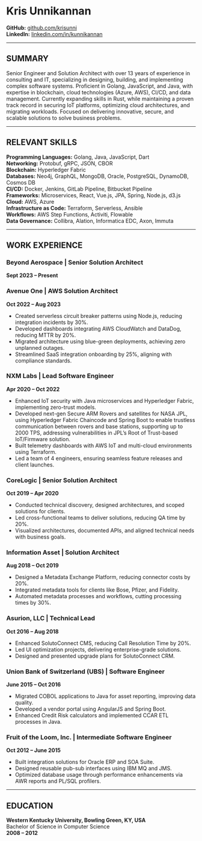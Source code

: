 # Kris Unnikannan

**GitHub:** [github.com/krisunni](https://github.com/krisunni)  
**LinkedIn:** [linkedin.com/in/kunnikannan](https://www.linkedin.com/in/kunnikannan)  

---

## SUMMARY

Senior Engineer and Solution Architect with over 13 years of experience in consulting and IT, specializing in designing, building, and implementing complex software systems. Proficient in Golang, JavaScript, and Java, with expertise in blockchain, cloud technologies (Azure, AWS), CI/CD, and data management. Currently expanding skills in Rust, while maintaining a proven track record in securing IoT platforms, optimizing cloud architectures, and migrating workloads. Focused on delivering innovative, secure, and scalable solutions to solve business problems.

---

## RELEVANT SKILLS

**Programming Languages:** Golang, Java, JavaScript, Dart  
**Networking:** Protobuf, gRPC, JSON, CBOR  
**Blockchain:** Hyperledger Fabric  
**Databases:** Neo4j, GraphQL, MongoDB, Oracle, PostgreSQL, DynamoDB, Cosmos DB  
**CI/CD:** Docker, Jenkins, GitLab Pipeline, Bitbucket Pipeline  
**Frameworks:** Microservices, React, Vue.js, JPA, Spring, Node.js, d3.js  
**Cloud:** AWS, Azure  
**Infrastructure as Code:** Terraform, Serverless, Ansible  
**Workflows:** AWS Step Functions, Activiti, Flowable  
**Data Governance:** Collibra, Alation, Informatica EDC, Axon, Immuta  

---

## WORK EXPERIENCE

### Beyond Aerospace | Senior Solution Architect
**Sept 2023 – Present**

### Avenue One | AWS Solution Architect
**Oct 2022 – Aug 2023**
- Created serverless circuit breaker patterns using Node.js, reducing integration incidents by 30%.
- Developed dashboards integrating AWS CloudWatch and DataDog, reducing MTTR by 20%.
- Migrated architecture using blue-green deployments, achieving zero unplanned outages.
- Streamlined SaaS integration onboarding by 25%, aligning with compliance standards.

### NXM Labs | Lead Software Engineer
**Apr 2020 – Oct 2022**
- Enhanced IoT security with Java microservices and Hyperledger Fabric, implementing zero-trust models.
- Developed next-gen Secure ARM Rovers and satellites for NASA JPL, using Hyperledger Fabric Chaincode and Spring Boot to enable trustless communication between rovers and base stations, supporting up to 2000 TPS, addressing vulnerabilities in JPL’s Root of Trust-based IoT/Firmware solution.
- Built telemetry dashboards with AWS IoT and multi-cloud environments using Terraform.
- Led a team of 4 engineers, ensuring seamless feature releases and client launches.

### CoreLogic | Senior Solution Architect
**Oct 2019 – Apr 2020**
- Conducted technical discovery, designed architectures, and scoped solutions for clients.
- Led cross-functional teams to deliver solutions, reducing QA time by 20%.
- Visualized architectures, documented APIs, and aligned technical needs with business goals.

### Information Asset | Solution Architect
**Aug 2018 – Oct 2019**
- Designed a Metadata Exchange Platform, reducing connector costs by 20%.
- Integrated metadata tools for clients like Bose, Pfizer, and Fidelity.
- Automated metadata processes and workflows, cutting processing times by 30%.

### Asurion, LLC | Technical Lead
**Oct 2016 – Aug 2018**
- Enhanced SolutoConnect CMS, reducing Call Resolution Time by 20%.
- Led UI optimization projects, delivering enterprise-grade solutions.
- Designed and presented upgrade plans for SolutoConnect CRM.

### Union Bank of Switzerland (UBS) | Software Engineer
**June 2015 – Oct 2016**
- Migrated COBOL applications to Java for asset reporting, improving data quality.
- Developed a vendor portal using AngularJS and Spring Boot.
- Enhanced Credit Risk calculators and implemented CCAR ETL processes in Java.

### Fruit of the Loom, Inc. | Intermediate Software Engineer
**Oct 2012 – June 2015**
- Built integration solutions for Oracle ERP and SOA Suite.
- Designed reusable pub-sub interfaces using IBM MQ and JMS.
- Optimized database usage through performance enhancements via AWR reports and PL/SQL profilers.

---

## EDUCATION

**Western Kentucky University, Bowling Green, KY, USA**  
Bachelor of Science in Computer Science  
**2008 – 2012**
